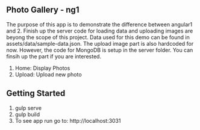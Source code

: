 ## Photo Gallery - ng1 

The purpose of this app is to demonstrate the difference between angular1 and 2. Finish up the server code for loading data and uploading images are beyong the scope of this project. Data used for this demo can be found in assets/data/sample-data.json. The upload image part is also hardcoded for now. However, the code for MongoDB is setup in the server folder. You can finsih up the part if you are interested.

1. Home: Display Photos
2. Upload: Upload new photo



## Getting Started

1. gulp serve
2. gulp build
3. To see app run go to: http://localhost:3031